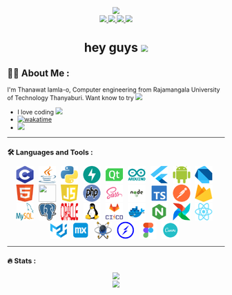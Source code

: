 <div id="header" align="center">
  <img src="https://media.giphy.com/media/gjrYDwbjnK8x36xZIO/giphy.gif" width="200"/>
</div>
<div align="center">
  <a href="https://web.facebook.com/ftiamlaor">
    <img src="https://img.shields.io/badge/Facebook-white?style=for-the-badge&logo=facebook&logoColor=black%22">
  </a>
  <a href="https://www.youtube.com/channel/UCkx_PpF-u1EwNk9NmtAkBsA">
    <img src="https://img.shields.io/badge/youtube-red?style=for-the-badge&logo=youtube&logoColor=black%22">
  </a>
  <a href="https://www.instagram.com/ft_firstt/">
    <img src="https://img.shields.io/badge/Instagram-white?style=for-the-badge&logo=instagram&logoColor=black%22">
  </a>
  <a href="mailto:1163104005900@mail.rmutt.ac.th">
    <img src="https://img.shields.io/badge/Contact-white?style=for-the-badge&logo=gmail&logoColor=black%22">
  </a>
</div>
<h1 align="center">
  hey guys
  <img src="https://media.giphy.com/media/hvRJCLFzcasrR4ia7z/giphy.gif" width="25px"/>
</h1>

## :technologist: About Me :

I'm Thanawat Iamla-o, Computer engineering from Rajamangala University of Technology Thanyaburi. Want know to try <img src="https://media.giphy.com/media/WUlplcMpOCEmTGBtBW/giphy.gif" width="30">
  - I love coding <img src="https://media.giphy.com/media/Qo2dupDib32rkTY4hX/giphy.gif" width="70">
  - [![wakatime](https://wakatime.com/badge/user/5f42a6cf-0d57-4170-aa9b-cc1cb014c213.svg)](https://wakatime.com/@5f42a6cf-0d57-4170-aa9b-cc1cb014c213)
  - ![](https://komarev.com/ghpvc/?username=thanawat1303&color=ff69b4)

---
### :hammer_and_wrench: Languages and Tools :
  <div align="center">
    <img src="ImageIcon/c-program-icon.svg" width="40" height="40">&nbsp;&nbsp;
    <img src="ImageIcon/java-programming-language-icon.svg" width="40" height="40">&nbsp;&nbsp;
    <img src="ImageIcon/python-programming-language-icon.svg" width="40" height="40">&nbsp;&nbsp;
    <img src="ImageIcon/fastapi.svg" width="40" height="40">&nbsp;&nbsp;
    <img src="ImageIcon/qt-1.svg" width="40" height="40">&nbsp;&nbsp;
    <img src="ImageIcon/arduino.svg" width="40" height="40">&nbsp;&nbsp;
    <img src="ImageIcon/flutter-icon.svg" width="40" height="40">&nbsp;&nbsp;
    <img src="ImageIcon/android.svg" width="40" height="40">&nbsp;&nbsp;
    <img src="ImageIcon/dart-programming-language-icon.svg" width="40" height="40">&nbsp;&nbsp;
    <img src="ImageIcon/html-icon.svg" width="40" height="40">&nbsp;&nbsp;
    <img src="ImageIcon/css-icon.svg" width="40" height="40">&nbsp;&nbsp;
    <img src="ImageIcon/javascript-programming-language-icon.svg" width="40" height="40">&nbsp;&nbsp;
    <img src="ImageIcon/php-programming-language-icon.svg" width="40" height="40">&nbsp;&nbsp;
    <img src="ImageIcon/sass.svg" width="40" height="40">&nbsp;&nbsp;
    <img src="ImageIcon/node-js-svgrepo-com.svg" width="40" height="40">&nbsp;&nbsp;
    <img src="ImageIcon/typescript-official-svgrepo-com.svg" width="40" height="40">&nbsp;&nbsp;
    <img src="ImageIcon/postman.svg" width="40" height="40">&nbsp;&nbsp;
    <img src="ImageIcon/google-firebase-icon.svg" width="40" height="40">&nbsp;&nbsp;
    <img src="ImageIcon/mysql-icon.svg" width="40" height="40">&nbsp;&nbsp;
    <img src="ImageIcon/postgresql.svg" width="40" height="40">&nbsp;&nbsp;
    <img src="ImageIcon/oracle-6.svg" width="40" height="40">&nbsp;&nbsp;
    <img src="ImageIcon/linux.svg" width="40" height="40">&nbsp;&nbsp;
    <img src="ImageIcon/gitlab.png" width="40" height="40">&nbsp;&nbsp;
    <img src="ImageIcon/docker.svg" width="40" height="40">&nbsp;&nbsp;
    <img src="ImageIcon/nginx.png" width="40" height="40">&nbsp;&nbsp;
    <img src="ImageIcon/Apache-Airflow.svg" width="40" height="40">&nbsp;&nbsp;
    <img src="ImageIcon/React.svg" width="40" height="40">&nbsp;&nbsp;
    <img src="ImageIcon/mui.png" width="40" height="40">&nbsp;&nbsp;
    <img src="ImageIcon/Mendix-Logo.wine.png" width="40" height="40">&nbsp;&nbsp;
    <img src="ImageIcon/proteus.png" width="40" height="40">&nbsp;&nbsp;
    <img src="ImageIcon/socket-io.svg" width="40" height="40">&nbsp;&nbsp;
    <img src="ImageIcon/figma.svg" width="40" height="40">&nbsp;&nbsp;
    <img src="ImageIcon/canva.svg" width="40" height="40">&nbsp;&nbsp;
  </div>
  
---
### :fire: Stats :
<div align="center">
  <img src="http://github-readme-streak-stats.herokuapp.com?user=thanawat1303&theme=omni">
</div>

<div align="center">
  <img src="https://github-readme-stats.vercel.app/api/top-langs/?username=thanawat1303&layout=compact&langs_count=8&theme=vision-friendly-dark">
</div>